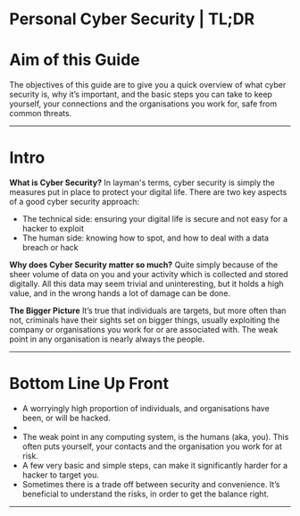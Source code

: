 # Personal Cyber Security | TL;DR

# Aim of this Guide

The objectives of this guide are to give you a quick overview of what cyber security is, why it’s important, and the basic steps you can take to keep yourself, your connections and the organisations you work for, safe from common threats.


----------
# Intro

**What is Cyber Security?**
In layman's terms, cyber security is simply the measures put in place to protect your digital life. There are two key aspects of a good cyber security approach:

- The technical side: ensuring your digital life is secure and not easy for a hacker to exploit
- The human side: knowing how to spot, and how to deal with a data breach or hack

**Why does Cyber Security matter so much?**
Quite simply because of the sheer volume of data on you and your activity which is collected and stored digitally. All this data may seem trivial and uninteresting, but it holds a high value, and in the wrong hands a lot of damage can be done.

**The Bigger Picture**
It’s true that individuals are targets, but more often than not, criminals have their sights set on bigger things, usually exploiting the company or organisations you work for or are associated with. The weak point in any organisation is nearly always the people.


----------


# Bottom Line Up Front
- A worryingly high proportion of individuals, and organisations have been, or will be hacked.
- 
- The weak point in any computing system, is the humans (aka, you). This often puts yourself, your contacts and the organisation you work for at risk.
- A few very basic and simple steps, can make it significantly harder for a hacker to target you.
- Sometimes there is a trade off between security and convenience. It’s beneficial to understand the risks, in order to get the balance right.


----------